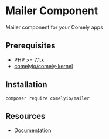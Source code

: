 # Mailer Component

Mailer component for your Comely apps

## Prerequisites

* PHP >= 7.1.x
* [comelyio/comely-kernel](https://github.com/comelyio/comely-kernel) 

## Installation

`composer require comelyio/mailer`

## Resources

* [Documentation](https://comely.io/mailer)